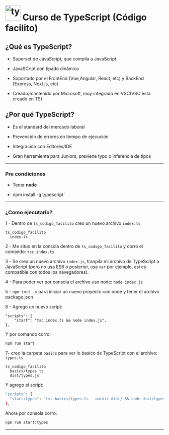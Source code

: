 # <img width="48" height="48" src="https://img.icons8.com/color/48/typescript.png" alt="typescript"/> Curso de TypeScript (Código facilito)

## ¿Qué es TypeScript?

- Superset de JavaScript, que compila a JavaScript

- JavaSCript con tipado dinámico

- Soportado por el FrontEnd (Vue,Angular, React, etc) y BackEnd (Express, Next.js, etc)

- Creado/mantenido por Microsoft, muy integrado en VSC(VSC esta creado en TS)

## ¿Por qué TypeScript?

- Es el standard del mercado laboral

- Prevención de errores en tiempo de ejecución

- Integración con Editores/IDE

- Gran herramienta para Juniors, previene typo o inferencia de tipos 

---

### Pre condiciones

- Tener **node**

- npm install -g typescript`

---

### ¿Como ejecutarlo?

1 - Dentro de `ts_codigo_facilito` creo un nuevo archivo `index.ts`

```
ts_codigo_facilito
  index.ts
```

2 - Me situo en la consola dentro de `ts_codigo_facilito` y corro el comando: `tsc index.ts`

3 - Se crea un nuevo archivo `index.js`, tranpila mi archivo de TypeScript a JavaScript (pero no usa ES6 o posterior, usa `var` por ejemplo, asi es compatible con todos los navegadores).

4 - Para poder ver por consola el archivo uso node: `node index.js`

5 - `npm init -y` para iniciar un nuevo proyecto con node y tener el archivo package.json

6 - Agrego un nuevo script: 
```  
"scripts": {
    "start": "tsc index.ts && node index.js",
},
```

Y por comando corro: 
```bash
npm run start
```

7- creo la carpeta `basics` para ver lo basico de TypeScript con el archivo: `types.ts`

```
ts_codigo_facilito
  basics/types.ts
  dist/types.js
```

Y agrego el script:
```bash 
"scripts": {
  "start:types": "tsc basics/types.ts --outdir dist/ && node dist/types.js",
},
```


Ahora por consola corro: 
```bash
npm run start:types
```

---

